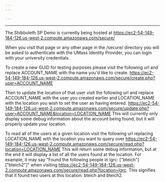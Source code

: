 ```yaml
---
---

---
```

---

The Shibboleth SP Demo is currently being hosted at https://ec2-54-149-184-126.us-west-2.compute.amazonaws.com/secure/

When you visit that page or any other page in the /secure/ directory you will be asked to authenticate with the UMass Identity Provider, you can login with your university credentials.

To create a new GUID for testing purposes please visit the following url and replace ACCOUNT_NAME with the name you'd like to create. https://ec2-54-149-184-126.us-west-2.compute.amazonaws.com/secure/create.php?user=ACCOUNT_NAME

Then to update the location of that user visit the following url and replace ACCOUNT_NAME with the user you created earlier and LOCATION_NAME with the location you wish to set the user as having entered. https://ec2-54-149-184-126.us-west-2.compute.amazonaws.com/secure/update.php?user=ACCOUNT_NAME&location=LOCATION_NAME
This will currently only display some debug information about the account being found, but it will properly update your location.

To read all of the users at a given location visit the following url replacing LOCATION_NAME with the location you want to query over
https://ec2-54-149-184-126.us-west-2.compute.amazonaws.com/secure/read.php?location=LOCATION_NAME
This will return some debug information, but at the end it will display a list of all the users found at the location.  For example, it may say "Found the following people in lgrc: ["bteich"] ["bteich2"]" when visiting https://ec2-54-149-184-126.us-west-2.compute.amazonaws.com/secure/read.php?location=lgrc.  This signifies that it found two users at this location: bteich and bteich2.